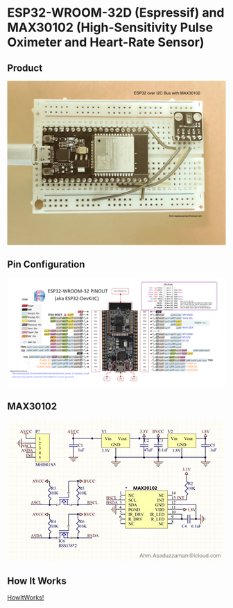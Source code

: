 # ESP32-WROOM-32D (Espressif) and MAX30102 (High-Sensitivity Pulse Oximeter and Heart-Rate Sensor)
## Product  
![esp32-max30102](img/esp32-max30102.jpg)
## Pin Configuration  
![ESP32DevKitCpinout](img/ESP32DevKitCpinout.png)

## MAX30102  
![max3010x](img/max3010x.png)

## How It Works  

[HowItWorks!](https://github.com/ObjectMatrix/max3010xboard/blob/main/howitworks.md)

